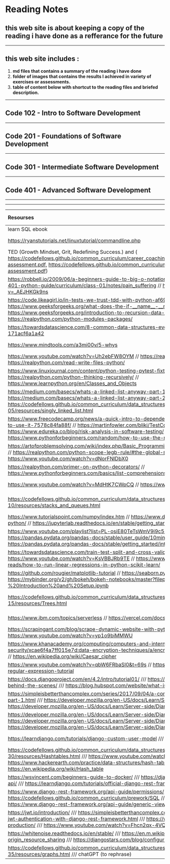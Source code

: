 # Reading Notes
## this web site is about keeping a copy of the reading i have done as a refferance for the future
---
## this web site includes :
1. **md files that contains a summary of the reading i have done**
2. **folder of images that contains the results I achieved in variety of exercises or assessments.**
3. **table of content below with shortcut to the reading files and briefed description.**
---
## **Code 102 - Intro to Software Development**
---
## **Code 201 - Foundations of Software Development**
---
## **Code 301 - Intermediate Software Development**
---
## **Code 401 - Advanced Software Development**
---
---
|Resourses    | Summary     | Some Notes     |
| :---        |    :----:   |          ---: |
| learn SQL ebook      | sql and DB       | [sql](./prepDay1/sqlAndDB.md)   |
| https://ryanstutorials.net/linuxtutorial/commandline.php   | Terminal Practice        | [terminal](./prepDay1/Practice-in-the-Terminal.md)      |
| TED (Growth Mindset, Grit, Redefining Success.) and ( https://codefellows.github.io/common_curriculum/career_coaching/201/emotional-intelligence-assessment.pdf, https://codefellows.github.io/common_curriculum/career_coaching/301/bias-assessment.pdf) | The Growth Mindset learn | [The Growth Mindset](./prepDay1/The%20Growth%20Mindset.md) |
| https://robbell.io/2009/06/a-beginners-guide-to-big-o-notation  // https://codefellows.github.io/code-401-python-guide/curriculum/class-01/notes/pain_suffering // https://www.youtube.com/watch?v=_AEJHKGk9ns | Reading for class 1 | [read more](./prepDay1/reading_class_1.md) |
| https://code.likeagirl.io/in-tests-we-trust-tdd-with-python-af69f47e6932 // https://www.geeksforgeeks.org/what-does-the-if-__name__-__main__-do/ // https://www.geeksforgeeks.org/introduction-to-recursion-data-structure-and-algorithm-tutorials/ // https://realpython.com/python-modules-packages/  | Reading for class 2 | [read more](./prepDay1/reading_class_2.md) |
|https://towardsdatascience.com/8-common-data-structures-every-programmer-must-know-171acf6a1a42 | Data Structures and Algorithms | [read more](./prepDay1/Data%20Structures%20and%20Algorithms.md)|
| https://www.mindtools.com/a3mi00v/5-whys | Engineering Reading | [read more](./prepDay1/Engineering%20Reading.md) |
| https://www.youtube.com/watch?v=Uh2ebFW8OYM // https://realpython.com/python-exceptions/ // https://realpython.com/read-write-files-python/ | Reading for class 3 | [read more](./prepDay1/reading_class_3.md) |
|https://www.linuxjournal.com/content/python-testing-pytest-fixtures-and-coverage // https://realpython.com/python-thinking-recursively/ // https://www.learnpython.org/en/Classes_and_Objects | Reading for class 4 | [read more ](./prepDay1/reading_class_4.md) |
| https://medium.com/basecs/whats-a-linked-list-anyway-part-1-d8b7e6508b9d // https://medium.com/basecs/whats-a-linked-list-anyway-part-2-131d96f71996 // https://codefellows.github.io/common_curriculum/data_structures_and_algorithms/Code_401/class-05/resources/singly_linked_list.html | Implementation: Linked Lists | [read more](./prepDay1/Implementation%3A%20Linked%20Lists.md) |
| https://www.freecodecamp.org/news/a-quick-intro-to-dependency-injection-what-it-is-and-when-to-use-it-7578c84fa88f/ // https://martinfowler.com/bliki/TestCoverage.html // https://www.edureka.co/blog/risk-analysis-in-software-testing/ // https://www.pythonforbeginners.com/random/how-to-use-the-random-module-in-python  | Reading for class 6 | [read more](./prepDay1/reading_class_6.md) |
| https://artofproblemsolving.com/wiki/index.php/Basic_Programming_With_Python#Program_Example_1_3 // https://realpython.com/python-scope-legb-rule/#the-global-statement // https://www.youtube.com/watch?v=dNorFNlDbX0 | Reading for class 7 | [read more](./prepDay1/reading_class_7.md) |
| https://realpython.com/primer-on-python-decorators/ // https://www.pythonforbeginners.com/basics/list-comprehensions-in-python | Reading for class 8 | [read more](./prepDay1/reading_class_8.md) |
| https://www.youtube.com/watch?v=MdHtK7CWpCQ // https://www.youtube.com/watch?v=7jmBE4yPrOs | Reading for class 9 | [read more](./prepDay1/reading_class_9.md) |
| https://codefellows.github.io/common_curriculum/data_structures_and_algorithms/Code_401/class-10/resources/stacks_and_queues.html  | Reading for stacks and queues | [read more](./prepDay1/reading_stacks_and_queus.md) |
| https://www.tutorialspoint.com/numpy/index.htm // https://www.dataquest.io/blog/numpy-tutorial-python/ // https://jupyterlab.readthedocs.io/en/stable/getting_started/overview.html  | Reading for class 11 | [read more](./prepDay1/reading_class_11.md) |
| https://www.youtube.com/playlist?list=PL-osiE80TeTsWmV9i9c58mdDCSskIFdDS // https://pandas.pydata.org/pandas-docs/stable/user_guide/10min.html // https://pandas.pydata.org/pandas-docs/stable/getting_started/intro_tutorials/index.html // | Reading for class 12 | [read more](./prepDay1/reading_class_12.md) |
| https://towardsdatascience.com/train-test-split-and-cross-validation-in-python-80b61beca4b6 // https://www.youtube.com/watch?v=KsVBBJRb9TE // https://www.activestate.com/resources/quick-reads/how-to-run-linear-regressions-in-python-scikit-learn/ | Reading for class 13 | [read more](./prepDay1/reading_class_13.md) |
| https://github.com/rougier/matplotlib-tutorial // https://seaborn.pydata.org/tutorial.html // https://mybinder.org/v2/gh/bokeh/bokeh-notebooks/master?filepath=tutorial%2F00%20-%20Introduction%20and%20Setup.ipynb  | Reading for class 14 | [read more](./prepDay1/reading_class_14.md) |
| https://codefellows.github.io/common_curriculum/data_structures_and_algorithms/Code_401/class-15/resources/Trees.html  | Reading for Trees data structure | [read more](./prepDay1/reading_Trees.md) |
| https://www.ibm.com/topics/serverless // https://vercel.com/docs/concepts/get-started/deploy | Reading for class 16 | [read more](./prepDay1/reading_class_16.md) |
| https://scrapingant.com/blog/scrape-dynamic-website-with-python // https://www.youtube.com/watch?v=yp1o9biMMWU | Reading for class 17 | [read more](./prepDay1/reading_class_17.md) |
| https://www.khanacademy.org/computing/computers-and-internet/xcae6f4a7ff015e7d:online-data-security/xcae6f4a7ff015e7d:data-encryption-techniques/a/encryption-decryption-and-code-cracking // https://en.wikipedia.org/wiki/Caesar_cipher | Reading for class 18 | [read more](./prepDay1/reading_class_18.md) |
| https://www.youtube.com/watch?v=qbW6FRbaSl0&t=69s // https://www.datacamp.com/tutorial/python-regular-expression-tutorial | reading for class 19 | [read more](./prepDay1/reading_class_19.md) |
| https://docs.djangoproject.com/en/4.2/intro/tutorial01/ /// https://wsvincent.com/how-django-works-behind-the-scenes/ /// https://blog.hubspot.com/website/what-is-tailwind-css  | Reading for class 26 | [read more](./prepDay1/reading_class_26.md) |
| https://simpleisbetterthancomplex.com/series/2017/09/04/a-complete-beginners-guide-to-django-part-1.html /// https://developer.mozilla.org/en-US/docs/Learn/Server-side/Django/Models /// https://developer.mozilla.org/en-US/docs/Learn/Server-side/Django/Admin_site | Reading for class 27 | [read more](./prepDay1/reading_class_27.md) |
| https://developer.mozilla.org/en-US/docs/Learn/Server-side/Django/Forms /// https://developer.mozilla.org/en-US/docs/Learn/Server-side/Django/Home_page /// https://developer.mozilla.org/en-US/docs/Learn/Server-side/Django/Generic_views  | Reading for class 28 | [read more](./prepDay1/reading_class_28.md) |
| https://learndjango.com/tutorials/django-custom-user-model /// https://github.com/wsvincent/djangox | Reading for class 29 | [read more](./prepDay1/reading_class_29.md) |
| https://codefellows.github.io/common_curriculum/data_structures_and_algorithms/Code_401/class-30/resources/Hashtables.html /// https://www.youtube.com/watch?v=MfhjkfocRR0 /// https://www.hackerearth.com/practice/data-structures/hash-tables/basics-of-hash-tables/tutorial/ /// https://en.wikipedia.org/wiki/Hash_table | Readin for Hash Tables | [read more](./prepDay1/Hash_Tables.md) |
| https://wsvincent.com/beginners-guide-to-docker/ /// https://djangoforapis.com/library-website-and-api/ /// https://learndjango.com/tutorials/official-django-rest-framework-tutorial-beginners | Reading for class 31 | [read more](./prepDay1/reading_class_31.md) |
| https://www.django-rest-framework.org/api-guide/permissions/ ///  https://codefellows.github.io/common_curriculum/prework/SQL /// https://www.cdrf.co/ ///  https://www.django-rest-framework.org/api-guide/generic-views/ | Reading for class 32 | [read more](./prepDay1/reading_class_32.md) |
| https://jwt.io/introduction/ /// https://simpleisbetterthancomplex.com/tutorial/2018/12/19/how-to-use-jwt-authentication-with-django-rest-framework.html /// https://vsupalov.com/django-runserver-in-production/ /// https://www.youtube.com/watch?v=Fhcn2qx-4VQ /// https://gunicorn.org/  | Reading for class 33 | [read more](./prepDay1/reading_class_33.md) |
| https://whitenoise.readthedocs.io/en/stable/ /// https://en.m.wikipedia.org/wiki/Cross-origin_resource_sharing /// https://djangostars.com/blog/configuring-django-settings-best-practices/ | Reading for class 34 | [read more](./prepDay1/reading_class_34.md) |
| https://codefellows.github.io/common_curriculum/data_structures_and_algorithms/Code_401/class-35/resources/graphs.html /// chatGPT (to rephrase) | Reading for graphs | [read more](./prepDay1/reading_class_35.md) |
